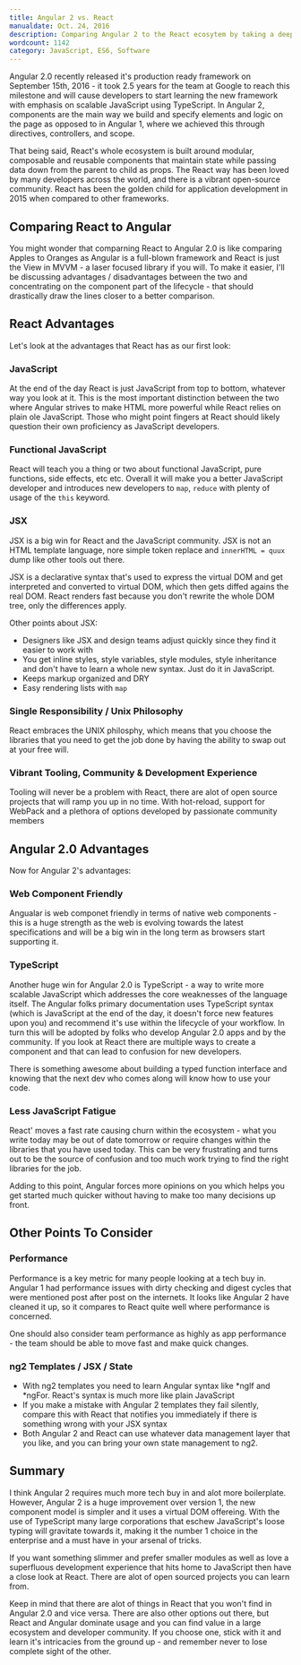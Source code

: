 ```yaml
---
title: Angular 2 vs. React
manualdate: Oct. 24, 2016
description: Comparing Angular 2 to the React ecosytem by taking a deeper dive into each technology's advantages & disadvantages. Note, these two hold the most market value; surprisingly jQuery still takes third place in popularity and value
wordcount: 1142 
category: JavaScript, ES6, Software
---
```


Angular 2.0 recently released it's production ready framework on September 15th, 2016 - it took 2.5 years for the team at Google to reach this milestone and will cause developers to start learning the new framework with emphasis on scalable JavaScript using TypeScript. In Angular 2, components are the main way we build and specify elements and logic on the page as opposed to in Angular 1, where we achieved this through directives, controllers, and scope. 

That being said, React's whole ecosystem is built around modular, composable and reusable components that maintain state while passing data down from the parent to child as props. The React way has been loved by many developers across the world, and there is a vibrant open-source community. React has been the golden child for application development in 2015 when compared to other frameworks.


## Comparing React to Angular

You might wonder that comparning React to Angular 2.0 is like comparing Apples to Oranges as Angular is a full-blown framework and React is just the View in MVVM - a laser focused library if you will. To make it easier, I'll be discussing advantages / disadvantages between the two and concentrating on the component part of the lifecycle - that should drastically draw the lines closer to a better comparison.

## React Advantages

Let's look at the advantages that React has as our first look:

### JavaScript

At the end of the day React is just JavaScript from top to bottom, whatever way you look at it. This is the most important distinction between the two where Angular strives to make HTML more powerful while React relies on plain ole JavaScript. Those who might point fingers at React should likely question their own proficiency as JavaScript developers.

### Functional JavaScript

React will teach you a thing or two about functional JavaScript, pure functions, side effects, etc etc. Overall it will make you a better JavaScript developer and introduces new developers to `map`, `reduce` with plenty of usage of the `this` keyword.

### JSX

JSX is a big win for React and the JavaScript community. JSX is not an HTML template language, nore  simple token replace and `innerHTML = quux` dump like other tools out there.

JSX is a declarative syntax that's used to express the virtual DOM and get interpreted and converted to virtual DOM, which then gets diffed agains the real DOM. React renders fast because you don't rewrite the whole DOM tree, only the differences apply.

Other points about JSX:

* Designers like JSX and design teams adjust quickly since they find it easier to work with
* You get inline styles, style variables, style modules, style inheritance and don't have to learn a whole new syntax. Just do it in JavaScript.
* Keeps markup organized and DRY
* Easy rendering lists with `map`

### Single Responsibility / Unix Philosophy 

React embraces the UNIX philosphy, which means that you choose the libraries that you need to get the job done by having the ability to swap out at your free will.

### Vibrant Tooling, Community & Development Experience

Tooling will never be a problem with React, there are alot of open source projects that will ramp you up in no time. With hot-reload, support for WebPack and a plethora of options developed by passionate community members 

## Angular 2.0 Advantages

Now for Angular 2's advantages:

### Web Component Friendly
Angualar is web componet friendly in terms of native web components - this is a huge strength as the web is evolving towards the latest specifications and will be a big win in the long term as browsers start supporting it.

### TypeScript
Another huge win for Angular 2.0 is TypeScript - a way to write more scalable JavaScript which addresses the core weaknesses of the language itself. The Angular folks primary documentation uses TypeScript syntax (which is JavaScript at the end of the day, it doesn't force new features upon you) and recommend it's use within the lifecycle of your workflow. In turn this will be adopted by folks who develop Angular 2.0 apps and by the community. If you look at React there are multiple ways to create a component and that can lead to confusion for new developers.

There is something awesome about building a typed function interface and knowing that the next dev who comes along will know how to use your code.

### Less JavaScript Fatigue

React' moves a fast rate causing churn within the ecosystem - what you write today may be out of date tomorrow or require changes within the libraries that you have used today. This can be very frustrating and turns out to be the source of confusion and too much work trying to find the right libraries for the job.

Adding to this point, Angular forces more opinions on you which helps you get started much quicker without having to make too many decisions up front.

## Other Points To Consider 

### Performance
Performance is a key metric for many people looking at a tech buy in. Angular 1 had performance issues with dirty checking and digest cycles that were mentioned post after post on the internets. It looks like Angular 2 have cleaned it up, so it compares to React quite well where performance is concerned.

One should also consider team performance as highly as app performance - the team should be able to move fast and make quick changes.

### ng2 Templates / JSX / State

* With ng2 templates you need to learn Angular syntax like *ngIf and *ngFor. React's syntax is much more like plain JavaScript
* If you make a mistake with Angular 2 templates they fail silently, compare this with React that notifies you immediately if there is something wrong with your JSX syntax
* Both Angular 2 and React can use whatever data management layer that you like, and you can bring your own state management to ng2.


## Summary 

I think Angular 2 requires much more tech buy in and alot more boilerplate. However, Angular 2 is a huge improvement over version 1, the new component model is simpler and it uses a virtual DOM offereing. With the use of TypeScript many large corporations that eschew JavaScript's loose typing will gravitate towards it, making it the number 1 choice in the enterprise and a must have in your arsenal of tricks.

If you want something slimmer and prefer smaller modules as well as love a superfluous development experience that hits home to JavaScript then have a close look at React. There are alot of open sourced projects you can learn from.

Keep in mind that there are alot of things in React that you won't find in Angular 2.0 and vice versa. There are also other options out there, but React and Angular dominate usage and you can find value in a large ecosystem and developer community. If you choose one, stick with it and learn it's intricacies from the ground up - and remember never to lose complete sight of the other.
